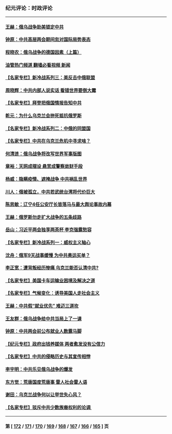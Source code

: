 ### 纪元评论：时政评论
---
#### [王赫：俄乌战争助美锁定中共](../../pages/nsc1025/n13630059.md?03090330) 
#### [钟原：中共高层两会期间忽对国际局势表态](../../pages/nsc1025/n13629262.md?03090330) 
#### [程晓农：俄乌战争的德国因素（上篇）](../../pages/nsc1025/n13629244.md?03090330) 
#### [油管热门频道 翻墙必看视频 新闻](ok?03090330)
#### [【名家专栏】新冷战系列三：美反击中俄联盟](../../pages/nsc1025/n13628606.md?03090330) 
#### [周晓辉：中共内部人说实话 看错世界要倒大霉](../../pages/nsc1025/n13629089.md?03090330) 
#### [【名家专栏】拜登把俄国情报告知中共](../../pages/nsc1025/n13628615.md?03090330) 
#### [乾元：为什么乌克兰会拚死抵抗俄罗斯](../../pages/nsc1025/n13626904.md?03090330) 
#### [【名家专栏】新冷战系列二：中俄的同盟国](../../pages/nsc1025/n13626069.md?03090330) 
#### [【名家专栏】中共在乌克兰危机中寻求啥？](../../pages/nsc1025/n13626174.md?03090330) 
#### [何清涟：俄乌战争将改写世界军事版图](../../pages/nsc1025/n13626140.md?03090330) 
#### [章裕：天网成摆设 悬赏成警察敛财手段](../../pages/nsc1025/n13625958.md?03090330) 
#### [杨威：隐瞒疫情、遮掩战争 中共祸乱世界](../../pages/nsc1025/n13624943.md?03090330) 
#### [川人：俄被孤立，中共若武统台湾将代价巨大](../../pages/nsc1025/n13624977.md?03090330) 
#### [陈思敏：辽宁4任公安厅长皆落马与最大舆论事故内幕](../../pages/nsc1025/n13624839.md?03090330) 
#### [王赫：俄罗斯勿走扩大战争的五条歧路](../../pages/nsc1025/n13623740.md?03090330) 
#### [岳山：习近平两会独享两茶杯 李克强露愁容](../../pages/nsc1025/n13624121.md?03090330) 
#### [【名家专栏】新冷战系列一：威权主义轴心](../../pages/nsc1025/n13624083.md?03090330) 
#### [沈舟：俄军9天战事缓慢 为中共奥运买单？](../../pages/nsc1025/n13623085.md?03090330) 
#### [李正宽：遭背叛经历惨痛 乌克兰能否认清中共?](../../pages/nsc1025/n13623377.md?03090330) 
#### [【名家专栏】美国卡车运输业困境及解决之道](../../pages/nsc1025/n13622047.md?03090330) 
#### [【名家专栏】气候变化：诱导美国人走社会主义](../../pages/nsc1025/n13622050.md?03090330) 
#### [王赫：中共假“就业优先” 难迈三道坎](../../pages/nsc1025/n13622473.md?03090330) 
#### [王友群：俄乌战争给中共当局上了一课](../../pages/nsc1025/n13620391.md?03090330) 
#### [钟原：中共两会前公布就业人数露马脚](../../pages/nsc1025/n13620466.md?03090330) 
#### [【纪元专栏】政府出钱养媒体 两者愈发没有公信力](../../pages/nsc1025/n13620356.md?03090330) 
#### [【名家专栏】中共的侵略历史与其宣传相悖](../../pages/nsc1025/n13619520.md?03090330) 
#### [李宇明：中共乐见俄乌战争的爆发](../../pages/nsc1025/n13620078.md?03090330) 
#### [东方觉：荒唐国度荒唐事 雷人社会雷人语](../../pages/nsc1025/n13619915.md?03090330) 
#### [谢田：乌克兰战争何以让举世失心风？](../../pages/nsc1025/n13619873.md?03090330) 
#### [【名家专栏】驳斥中共少数族裔权利的论调 ](../../pages/nsc1025/n13619490.md?03090330) 

---
#### 第 [ [172](./172.md?03090330) / [171](./171.md?03090330) / [170](./170.md?03090330) / [169](./169.md?03090330) / [168](./168.md?03090330) / [167](./167.md?03090330) / [166](./166.md?03090330) / [165](./165.md?03090330) ] 页
